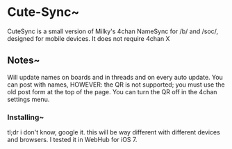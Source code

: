 # Cute-Sync~

CuteSync is a small version of Milky's 4chan NameSync for /b/ and /soc/, designed for mobile devices.
It does not require 4chan X

## Notes~

Will update names on boards and in threads and on every auto update.
You can post with names, HOWEVER: the QR is not supported; you must use the old post form at the top of the page.
You can turn the QR off in the 4chan settings menu.

### Installing~

tl;dr i don't know, google it.
this will be way different with different devices and browsers.
I tested it in WebHub for iOS 7.

